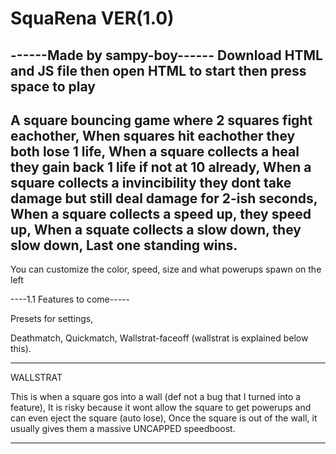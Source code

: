 # SquaRena VER(1.0)
------Made by sampy-boy------
Download HTML and JS file then open HTML to start
then press space to play
-----------------------------

A square bouncing game where 2 squares fight eachother,
When squares hit eachother they both lose 1 life,
When a square collects a heal they gain back 1 life if not at 10 already,
When a square collects a invincibility they dont take damage but still deal damage for 2-ish seconds,
When a square collects a speed up, they speed up,
When a squate collects a slow down, they slow down,
Last one standing wins.
-----------------------------

You can customize the color, speed, size and what powerups spawn on the left

----1.1 Features to come-----

Presets for settings,

Deathmatch,
Quickmatch,
Wallstrat-faceoff (wallstrat is explained below this).

-----------------------------

WALLSTRAT

This is when a square gos into a wall (def not a bug that I turned into a feature),
It is risky because it wont allow the square to get powerups and can even eject the square (auto lose),
Once the square is out of the wall, it usually gives them a massive UNCAPPED speedboost.

-----------------------------

